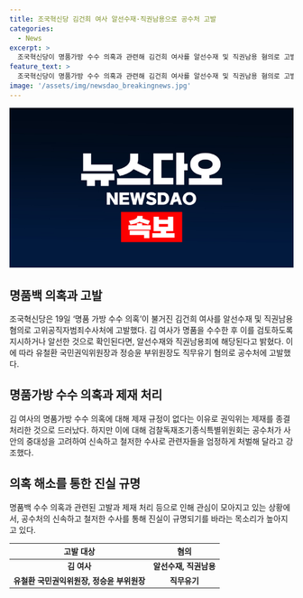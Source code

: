 ```yaml
---
title: 조국혁신당 김건희 여사 알선수재·직권남용으로 공수처 고발
categories:
  - News
excerpt: >
  조국혁신당이 명품가방 수수 의혹과 관련해 김건희 여사를 알선수재 및 직권남용 혐의로 고발했다. 이에 특위위원장과 부위원장을 맡은 의원들이 고발장을 작성했으며, 유철환 국민권익위원장과 정승윤 부위원장도 직무유기 혐의로 공수처에 고발되었다. 특위는 이를 통해 공수처 수사로 관련자들을 엄정하게 처벌해 달라고 요청했다. 이에 대한 사안의 중대성을 고려하여 신속하고 철저한 수사로 진실을 밝히길 바라는 강조도 이루어졌다.
feature_text: >
  조국혁신당이 명품가방 수수 의혹과 관련해 김건희 여사를 알선수재 및 직권남용 혐의로 고발했다. 이에 특위위원장과 부위원장을 맡은 의원들이 고발장을 작성했으며, 유철환 국민권익위원장과 정승윤 부위원장도 직무유기 혐의로 공수처에 고발되었다. 특위는 이를 통해 공수처 수사로 관련자들을 엄정하게 처벌해 달라고 요청했다. 이에 대한 사안의 중대성을 고려하여 신속하고 철저한 수사로 진실을 밝히길 바라는 강조도 이루어졌다.
image: '/assets/img/newsdao_breakingnews.jpg'
---
```


<p><img src="/assets/img/newsdao_breakingnews.jpg" alt="firstkoreanews 속보" /></p>

<h2 data-ke-size="size26">명품백 의혹과 고발</h2>

<p data-ke-size="size16">조국혁신당은 19일 ‘명품 가방 수수 의혹’이 불거진 김건희 여사를 알선수재 및 직권남용 혐의로 고위공직자범죄수사처에 고발했다. 김 여사가 명품을 수수한 후 이를 검토하도록 지시하거나 알선한 것으로 확인된다면, 알선수재와 직권남용죄에 해당된다고 밝혔다. 이에 따라 유철환 국민권익위원장과 정승윤 부위원장도 직무유기 혐의로 공수처에 고발했다.</p>

<h2 data-ke-size="size26">명품가방 수수 의혹과 제재 처리</h2>

<p data-ke-size="size16">김 여사의 명품가방 수수 의혹에 대해 제재 규정이 없다는 이유로 권익위는 제재를 종결 처리한 것으로 드러났다. 하지만 이에 대해 검찰독재조기종식특별위원회는 공수처가 사안의 중대성을 고려하여 신속하고 철저한 수사로 관련자들을 엄정하게 처벌해 달라고 강조했다.</p>

<h2 data-ke-size="size26">의혹 해소를 통한 진실 규명</h2>

<p data-ke-size="size16">명품백 수수 의혹과 관련된 고발과 제재 처리 등으로 인해 관심이 모아지고 있는 상황에서, 공수처의 신속하고 철저한 수사를 통해 진실이 규명되기를 바라는 목소리가 높아지고 있다.</p>

<table>
    <thead>
        <tr>
            <th>고발 대상</th>
            <th>혐의</th>
        </tr>
    </thead>
    <tbody>
        <tr>
            <td style="text-align: center; height: 17px;"><b>김 여사</b></td>
            <td style="text-align: center; height: 17px;"><b>알선수재, 직권남용</b></td>
        </tr>
        <tr>
            <td style="text-align: center; height: 17px;"><b>유철환 국민권익위원장, 정승윤 부위원장</b></td>
            <td style="text-align: center; height: 17px;"><b>직무유기</b></td>
        </tr>
    </tbody>
</table>

